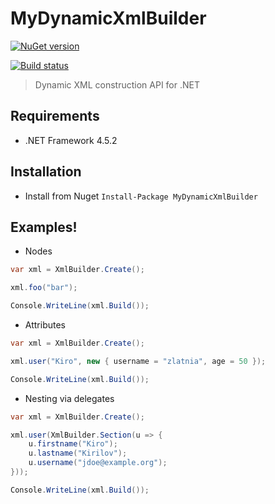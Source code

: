 # MyDynamicXmlBuilder

[![NuGet version](https://badge.fury.io/nu/MyDynamicXmlBuilder.svg)](https://badge.fury.io/nu/MyDynamicXmlBuilder)

[![Build status](https://ci.appveyor.com/api/projects/status/ilklj1gfluf4l0dp?svg=true)](https://ci.appveyor.com/project/IvanIvanov/mydynamicxmlbuilder)

> Dynamic XML construction API for .NET

## Requirements
* .NET Framework 4.5.2

## Installation
- Install from Nuget `Install-Package MyDynamicXmlBuilder`

## Examples!

* Nodes

```c#
var xml = XmlBuilder.Create();

xml.foo("bar");

Console.WriteLine(xml.Build());
```

* Attributes

```c#
var xml = XmlBuilder.Create();

xml.user("Kiro", new { username = "zlatnia", age = 50 });

Console.WriteLine(xml.Build());
```

* Nesting via delegates

```c#
var xml = XmlBuilder.Create();

xml.user(XmlBuilder.Section(u => {
    u.firstname("Kiro");
    u.lastname("Kirilov");
    u.username("jdoe@example.org");
}));

Console.WriteLine(xml.Build());
```
